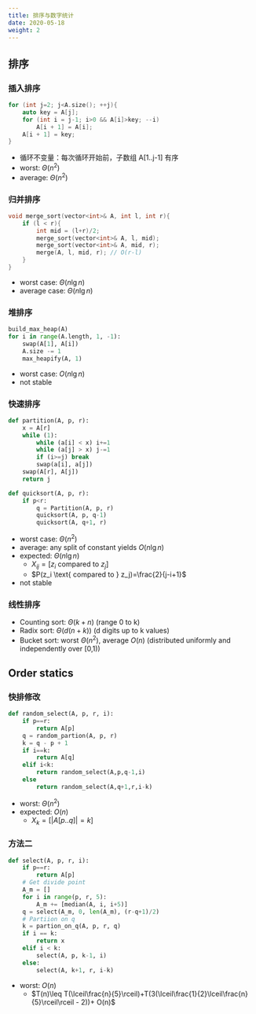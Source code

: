 ```yaml
---
title: 排序与数字统计
date: 2020-05-18
weight: 2
---
```


## 排序

### 插入排序

```cpp
for (int j=2; j<A.size(); ++j){
    auto key = A[j];
    for (int i = j-1; i>0 && A[i]>key; --i)
        A[i + 1] = A[i];
    A[i + 1] = key;
}
```

- 循环不变量：每次循环开始前，子数组 A[1..j-1] 有序
- worst: $\Theta(n^2)$
- average: $\Theta(n^2)$

### 归并排序

```cpp
void merge_sort(vector<int>& A, int l, int r){
    if (l < r){
        int mid = (l+r)/2;
        merge_sort(vector<int>& A, l, mid);
        merge_sort(vector<int>& A, mid, r);
        merge(A, l, mid, r); // O(r-l)
    }
}
```

- worst case: $\Theta(n\lg n)$
- average case: $\Theta(n\lg n)$

### 堆排序

```python
build_max_heap(A)
for i in range(A.length, 1, -1):
    swap(A[1], A[i])
    A.size -= 1
    max_heapify(A, 1)
```

- worst case: $O(n\lg n)$
- not stable

### 快速排序

```python
def partition(A, p, r):
    x = A[r]
    while (1):
        while (a[i] < x) i+=1
        while (a[j] > x) j-=1
        if (i>=j) break
        swap(a[i], a[j])
    swap(A[r], A[j])
    return j

def quicksort(A, p, r):
    if p<r:
        q = Partition(A, p, r)
        quicksort(A, p, q-1)
        quicksort(A, q+1, r)
```

- worst case: $\Theta(n^2)$
- average: any split of constant yields $O(n\lg n)$
- expected: $\Theta(n\lg n)$
  - $X_{ij}=[z_i \text{ compared to } z_j]$
  - $P(z_i \text{ compared to } z_j)=\frac{2}{j-i+1}$
- not stable

### 线性排序

- Counting sort: $\Theta(k+n)$ (range 0 to k)
- Radix sort: $\Theta(d(n+k))$ (d digits up to k values)
- Bucket sort: worst $\Theta(n^2)$, average $O(n)$ (distributed uniformly and independently over [0,1))

## Order statics

### 快排修改

```python
def random_select(A, p, r, i):
    if p==r:
        return A[p]
    q = random_partion(A, p, r)
    k = q - p + 1
    if i==k:
        return A[q]
    elif i<k:
        return random_select(A,p,q-1,i)
    else
        return random_select(A,q+1,r,i-k)
```

- worst: $\Theta(n^2)$
- expected: $O(n)$
  - $X_k = [|A[p..q]|=k]$

### 方法二

```python
def select(A, p, r, i):
    if p==r:
        return A[p]
    # Get divide point
    A_m = []
    for i in range(p, r, 5):
        A_m += [median(A, i, i+5)]
    q = select(A_m, 0, len(A_m), (r-q+1)/2)
    # Partiion on q
    k = partion_on_q(A, p, r, q)
    if i == k:
        return x
    elif i < k:
        select(A, p, k-1, i)
    else:
        select(A, k+1, r, i-k)
```

- worst: $O(n)$
  - $T(n)\leq T(\lceil\frac{n}{5}\rceil)+T(3(\lceil\frac{1}{2}\lceil\frac{n}{5}\rceil\rceil - 2))+ O(n)$
